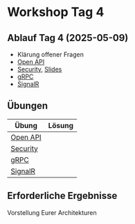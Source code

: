 # Workshop Tag 4

## Ablauf Tag 4 (2025-05-09)

- Klärung offener Fragen
- [Open API](../../modules/05%20aspnet_openapi/)
- [Security](../../modules/06%20aspnet_security/), [Slides](../../slides/Security.pdf)
- [gRPC](../../modules/07%20aspnet_grpc/)
- [SignalR](../../modules/08%20aspnet_signalr/)

## Übungen

| Übung                                                   | Lösung |
| ------------------------------------------------------- | ------ |
| [Open API](../../modules/05%20aspnet_openapi/exercise/) |        |
| [Security](../../modules/06%20aspnet_security/)         |        |
| [gRPC](../../modules/07%20aspnet_grpc/)                 |        |
| [SignalR](../../modules/08%20aspnet_signalr/)           |        |

## Erforderliche Ergebnisse

Vorstellung Eurer Architekturen
